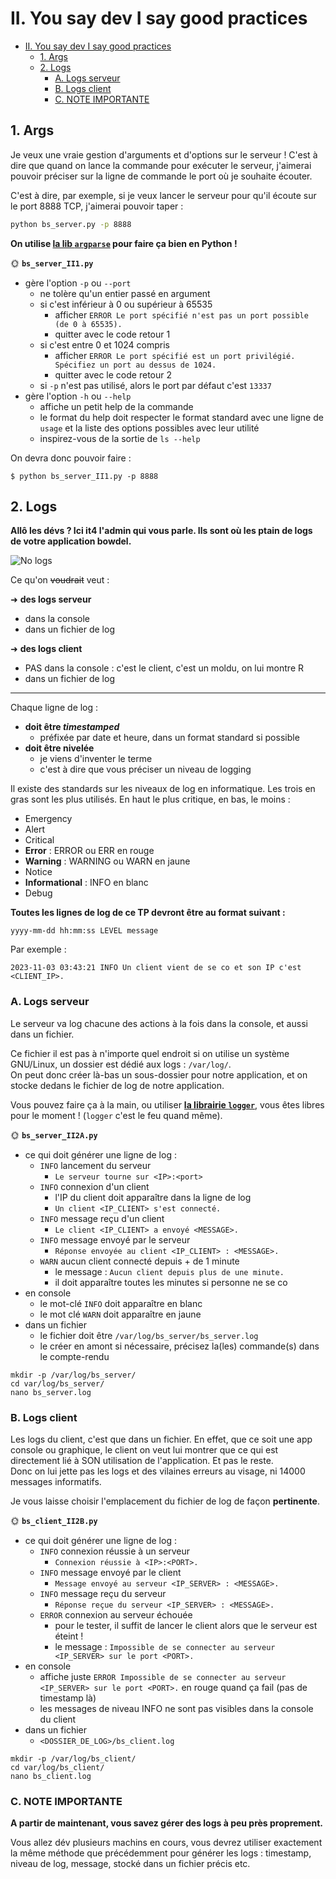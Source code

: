 # II. You say dev I say good practices

- [II. You say dev I say good practices](#ii-you-say-dev-i-say-good-practices)
  - [1. Args](#1-args)
  - [2. Logs](#2-logs)
    - [A. Logs serveur](#a-logs-serveur)
    - [B. Logs client](#b-logs-client)
    - [C. NOTE IMPORTANTE](#c-note-importante)

## 1. Args

Je veux une vraie gestion d'arguments et d'options sur le serveur ! C'est à dire que quand on lance la commande pour exécuter le serveur, j'aimerai pouvoir préciser sur la ligne de commande le port où je souhaite écouter.

C'est à dire, par exemple, si je veux lancer le serveur pour qu'il écoute sur le port 8888 TCP, j'aimerai pouvoir taper :

```bash
python bs_server.py -p 8888
```

**On utilise [la lib `argparse`](../../../../cours/dev/argparse/README.md) pour faire ça bien en Python !**

🌞 **`bs_server_II1.py`**

- gère l'option `-p` ou `--port`
  - ne tolère qu'un entier passé en argument
  - si c'est inférieur à 0 ou supérieur à 65535
    - afficher `ERROR Le port spécifié n'est pas un port possible (de 0 à 65535).` 
    - quitter avec le code retour 1
  - si c'est entre 0 et 1024 compris
    - afficher `ERROR Le port spécifié est un port privilégié. Spécifiez un port au dessus de 1024.`
    - quitter avec le code retour 2
  - si `-p` n'est pas utilisé, alors le port par défaut c'est `13337`
- gère l'option `-h` ou `--help`
  - affiche un petit help de la commande
  - le format du help doit respecter le format standard avec une ligne de `usage` et la liste des options possibles avec leur utilité
  - inspirez-vous de la sortie de `ls --help`

On devra donc pouvoir faire :

```
$ python bs_server_II1.py -p 8888
```

## 2. Logs

**Allô les dévs ? Ici it4 l'admin qui vous parle. Ils sont où les ptain de logs de votre application bowdel.**

![No logs](../img/nologs.jpg)

Ce qu'on ~~voudrait~~ veut :

➜ **des logs serveur**

- dans la console
- dans un fichier de log

➜ **des logs client**

- PAS dans la console : c'est le client, c'est un moldu, on lui montre R
- dans un fichier de log

---

Chaque ligne de log :

- **doit être *timestamped***
  - préfixée par date et heure, dans un format standard si possible
- **doit être nivelée**
  - je viens d'inventer le terme
  - c'est à dire que vous préciser un niveau de logging

Il existe des standards sur les niveaux de log en informatique. Les trois en gras sont les plus utilisés. En haut le plus critique, en bas, le moins :

- Emergency
- Alert
- Critical
- **Error** : ERROR ou ERR en rouge
- **Warning** : WARNING ou WARN en jaune
- Notice
- **Informational** : INFO en blanc
- Debug

**Toutes les lignes de log de ce TP devront être au format suivant :**

```
yyyy-mm-dd hh:mm:ss LEVEL message
```

Par exemple :

```
2023-11-03 03:43:21 INFO Un client vient de se co et son IP c'est <CLIENT_IP>.
```

### A. Logs serveur

Le serveur va log chacune des actions à la fois dans la console, et aussi dans un fichier.

Ce fichier il est pas à n'importe quel endroit si on utilise un système GNU/Linux, un dossier est dédié aux logs : `/var/log/`.  
On peut donc créer là-bas un sous-dossier pour notre application, et on stocke dedans le fichier de log de notre application.

Vous pouvez faire ça à la main, ou utiliser [**la librairie `logger`**](https://realpython.com/python-logging/), vous êtes libres pour le moment ! (`logger` c'est le feu quand même).

🌞 **`bs_server_II2A.py`**

- ce qui doit générer une ligne de log :
  - `INFO` lancement du serveur
    - `Le serveur tourne sur <IP>:<port>`
  - `INFO` connexion d'un client
    - l'IP du client doit apparaître dans la ligne de log
    - `Un client <IP_CLIENT> s'est connecté.`
  - `INFO` message reçu d'un client
    - `Le client <IP_CLIENT> a envoyé <MESSAGE>.`
  - `INFO` message envoyé par le serveur
    - `Réponse envoyée au client <IP_CLIENT> : <MESSAGE>.`
  - `WARN` aucun client connecté depuis + de 1 minute
    - le message : `Aucun client depuis plus de une minute.`
    - il doit apparaître toutes les minutes si personne ne se co
- en console
  - le mot-clé `INFO` doit apparaître en blanc
  - le mot clé `WARN` doit apparaître en jaune
- dans un fichier
  - le fichier doit être `/var/log/bs_server/bs_server.log`
  - le créer en amont si nécessaire, précisez la(les) commande(s) dans le compte-rendu

```
mkdir -p /var/log/bs_server/
cd var/log/bs_server/
nano bs_server.log
```

### B. Logs client

Les logs du client, c'est que dans un fichier. En effet, que ce soit une app console ou graphique, le client on veut lui montrer que ce qui est directement lié à SON utilisation de l'application. Et pas le reste.   
Donc on lui jette pas les logs et des vilaines erreurs au visage, ni 14000 messages informatifs.

Je vous laisse choisir l'emplacement du fichier de log de façon **pertinente**.

🌞 **`bs_client_II2B.py`**

- ce qui doit générer une ligne de log :
  - `INFO` connexion réussie à un serveur
    - `Connexion réussie à <IP>:<PORT>.`
  - `INFO` message envoyé par le client
    - `Message envoyé au serveur <IP_SERVER> : <MESSAGE>.`
  - `INFO` message reçu du serveur
    - `Réponse reçue du serveur <IP_SERVER> : <MESSAGE>.`
  - `ERROR` connexion au serveur échouée
    - pour le tester, il suffit de lancer le client alors que le serveur est éteint !
    - le message : `Impossible de se connecter au serveur <IP_SERVER> sur le port <PORT>.`
- en console
  - affiche juste `ERROR Impossible de se connecter au serveur <IP_SERVER> sur le port <PORT>.` en rouge quand ça fail (pas de timestamp là)
  - les messages de niveau INFO ne sont pas visibles dans la console du client
- dans un fichier
  - `<DOSSIER_DE_LOG>/bs_client.log`

```
mkdir -p /var/log/bs_client/
cd var/log/bs_client/
nano bs_client.log
```

### C. NOTE IMPORTANTE

**A partir de maintenant, vous savez gérer des logs à peu près proprement.**

Vous allez dév plusieurs machins en cours, vous devrez utiliser exactement la même méthode que précédemment pour générer les logs : timestamp, niveau de log, message, stocké dans un fichier précis etc.
